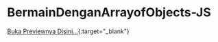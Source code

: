 # BermainDenganArrayofObjects-JS
[Buka Previewnya Disini...](https://bermain-array-of-objects.netlify.app/){:target="_blank"}